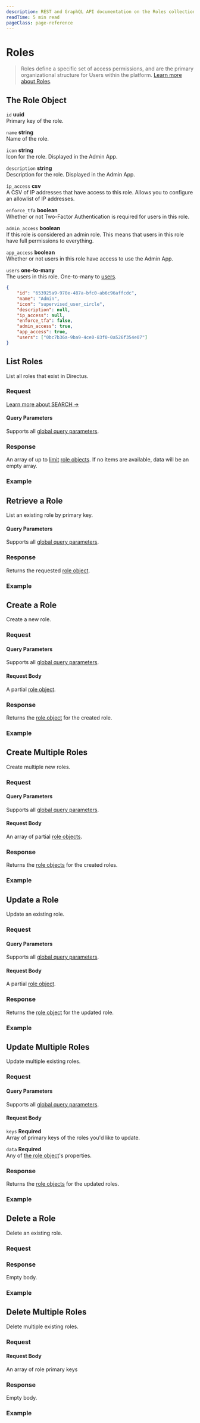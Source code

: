 ```yaml
---
description: REST and GraphQL API documentation on the Roles collection in Directus.
readTime: 5 min read
pageClass: page-reference
---
```


# Roles

> Roles define a specific set of access permissions, and are the primary organizational structure for Users within the
> platform. [Learn more about Roles](/user-guide/overview/glossary#roles).

## The Role Object

`id` **uuid**\
Primary key of the role.

`name` **string**\
Name of the role.

`icon` **string**\
Icon for the role. Displayed in the Admin App.

`description` **string**\
Description for the role. Displayed in the Admin App.

`ip_access` **csv**\
A CSV of IP addresses that have access to this role. Allows you to configure an allowlist of IP addresses.

`enforce_tfa` **boolean**\
Whether or not Two-Factor Authentication is required for users in this role.

`admin_access` **boolean**\
If this role is considered an admin role. This means that users in this role have full permissions to everything.

`app_access` **boolean**\
Whether or not users in this role have access to use the Admin App.

`users` **one-to-many**\
The users in this role. One-to-many to [users](/reference/system/users).

```json
{
	"id": "653925a9-970e-487a-bfc0-ab6c96affcdc",
	"name": "Admin",
	"icon": "supervised_user_circle",
	"description": null,
	"ip_access": null,
	"enforce_tfa": false,
	"admin_access": true,
	"app_access": true,
	"users": ["0bc7b36a-9ba9-4ce0-83f0-0a526f354e07"]
}
```

## List Roles

List all roles that exist in Directus.

### Request

<SnippetToggler :choices="['REST', 'GraphQL', 'SDK']" label="API">
<template #rest>

`GET /roles`

`SEARCH /roles`

</template>
<template #graphql>

`POST /graphql/system`

```graphql
type Query {
	roles: [directus_roles]
}
```

</template>
<template #sdk>

```js
import { createDirectus } from '@directus/sdk';
import { rest, readRoles } from '@directus/sdk/rest';
const client = createDirectus('directus_project_url').with(rest())

const result = await client.request(
    readRoles({
        'fields': ['*']
    })
);

console.log(result);
```

</template>
</SnippetToggler>

[Learn more about SEARCH ->](/reference/introduction#search-http-method)

#### Query Parameters

Supports all [global query parameters](/reference/query).

### Response

An array of up to [limit](/reference/query#limit) [role objects](#the-role-object). If no items are available, data will
be an empty array.

### Example

<SnippetToggler :choices="['REST', 'GraphQL', 'SDK']" label="API">
<template #rest>

`GET /roles`

`SEARCH /roles`

</template>
<template #graphql>

`POST /graphql/system`

```graphql
query {
	roles {
		id
		name
		users {
			email
		}
	}
}
```

</template>
<template #sdk>

```js
import { createDirectus } from '@directus/sdk';
import { rest, readRoles } from '@directus/sdk/rest';
const client = createDirectus('https://directus.example.com').with(rest())

const result = await client.request(
    readRoles({
        'fields': ['*']
    })
);

console.log(result);
```

</template>
</SnippetToggler>

## Retrieve a Role

List an existing role by primary key.

<SnippetToggler :choices="['REST', 'GraphQL', 'SDK']" label="API">
<template #rest>

`GET /roles/:id`

</template>
<template #graphql>

`POST /graphql/system`

```graphql
type Query {
	roles_by_id(id: ID!): directus_roles
}
```

</template>
<template #sdk>

```js
import { createDirectus } from '@directus/sdk';
import { rest, readRole } from '@directus/sdk/rest';
const client = createDirectus('https://directus.example.com').with(rest())

const result = await client.request(
    readRole('role_id',{
        'fields': ['*']
    })
);

console.log(result);
```

</template>
</SnippetToggler>

#### Query Parameters

Supports all [global query parameters](/reference/query).

### Response

Returns the requested [role object](#the-role-object).

### Example

<SnippetToggler :choices="['REST', 'GraphQL', 'SDK']" label="API">
<template #rest>

`GET /roles/b4cb3b64-8580-4ad9-a099-eade6da24302`

</template>
<template #graphql>

`POST /graphql/system`

```graphql
query {
	roles_by_id(id: 2) {
		id
		name
		users {
			email
		}
	}
}
```

</template>
<template #sdk>

```js
import { createDirectus } from '@directus/sdk';
import { rest, readRole } from '@directus/sdk/rest';
const client = createDirectus('https://directus.example.com').with(rest())

const result = await client.request(
    readRole('39a178f6-d4d6-40e1-b0e7-ec6daaac8747',{
        'fields': ['*']
    })
);

console.log(result);
```

</template>
</SnippetToggler>

## Create a Role

Create a new role.

### Request

<SnippetToggler :choices="['REST', 'GraphQL', 'SDK']" label="API">
<template #rest>

`POST /roles`

```json
{
	"role_field_1": "value_1",
	"role_field_2": "value_2",
	"role_field_3": "value_3",
	"role_field_4": "value_4",
	"role_field_5": "value_5"
}
```

</template>
<template #graphql>

`POST /graphql/system`

```graphql
type Mutation {
	create_roles_item(data: create_directus_roles_input!): directus_roles
}
```

</template>
<template #sdk>

```js
import { createDirectus } from '@directus/sdk';
import { rest, createRole } from '@directus/sdk/rest';
const client = createDirectus('directus_project_url').with(rest())

const result = await client.request(
    createRole({
		'role_field_1': 'value_1',
		'role_field_2': 'value_2',
		'role_field_3': 'value_3',
		'role_field_4': 'value_4',
		'role_field_5': 'value_5'
    })
)

console.log(result);
```

</template>
</SnippetToggler>

#### Query Parameters

Supports all [global query parameters](/reference/query).

#### Request Body

A partial [role object](#the-role-object).

### Response

Returns the [role object](#the-role-object) for the created role.

### Example

<SnippetToggler :choices="['REST', 'GraphQL', 'SDK']" label="API">
<template #rest>

`POST /roles`

```json
{
	"name": "Interns",
	"icon": "verified_user",
	"description": null,
	"admin_access": false,
	"app_access": true
}
```

</template>
<template #graphql>

`POST /graphql/system`

```graphql
mutation {
	create_roles_item(
		data: { name: "Interns", icon: "verified_user", description: null, admin_access: false, app_access: true }
	) {
		id
		name
		users {
			email
		}
	}
}
```

</template>
<template #sdk>

```js
import { createDirectus } from '@directus/sdk';
import { rest, createRole } from '@directus/sdk/rest';
const client = createDirectus('https://directus.example.com').with(rest())

const result = await client.request(
    createRole({
        'name': 'Interns',
        'icon': 'verified_user',
        'description': null,
        'admin_access': false,
        'app_access': true
    })
)

console.log(result);
```

</template>
</SnippetToggler>

## Create Multiple Roles

Create multiple new roles.

### Request

<SnippetToggler :choices="['REST', 'GraphQL', 'SDK']" label="API">
<template #rest>

`POST /roles`

```json
[
{
	"role_object_1_field_1": "value_1",
	"role_object_1_field_2": "value_2",
	"role_object_1_field_3": "value_3",
	"role_object_1_field_4": "value_4",
	"role_object_1_field_5": "value_5",
},
{
	"role_object_2_field_1": "value_6",
	"role_object_2_field_2": "value_7",
	"role_object_2_field_3": "value_8",
	"role_object_2_field_4": "value_9",
	"role_object_2_field_5": "value_10",
},
]
```

</template>
<template #graphql>

`POST /graphql/system`

```graphql
type Mutation {
	create_roles_items(data: [create_directus_roles_input!]!): [directus_roles]
}
```

</template>
<template #sdk>

```js
import { createDirectus } from '@directus/sdk';
import { rest, createRoles } from '@directus/sdk/rest';
const client = createDirectus('https://directus.example.com').with(rest())

const result = await client.request(
    createRoles(
    [
		{
			'role_object_1_field_1': 'value_1',
			'role_object_1_field_2': 'value_2',
			'role_object_1_field_3': 'value_3',
			'role_object_1_field_4': 'value_4',
			'role_object_1_field_5': 'value_5',
		},
		{
			'role_object_2_field_1': 'value_6',
			'role_object_2_field_2': 'value_7',
			'role_object_2_field_3': 'value_8',
			'role_object_2_field_4': 'value_9',
			'role_object_2_field_5': 'value_10',
		},
    ])
)

console.log(result);
```

</template>
</SnippetToggler>

#### Query Parameters

Supports all [global query parameters](/reference/query).

#### Request Body

An array of partial [role objects](#the-role-object).

### Response

Returns the [role objects](#the-role-object) for the created roles.

### Example

<SnippetToggler :choices="['REST', 'GraphQL', 'SDK']" label="API">
<template #rest>

`POST /roles`

```json
[
	{
		"name": "Interns",
		"icon": "verified_user",
		"description": null,
		"admin_access": false,
		"app_access": true
	},
	{
		"name": "Customers",
		"icon": "person",
		"description": null,
		"admin_access": false,
		"app_access": false
	}
]
```

</template>
<template #graphql>

`POST /graphql/system`

```graphql
mutation {
	create_roles_items(
		data: [
			{ name: "Interns", icon: "verified_user", description: null, admin_access: false, app_access: true }
			{ name: "Customers", icon: "person", description: null, admin_access: false, app_access: false }
		]
	) {
		id
		name
		users {
			email
		}
	}
}
```

</template>
<template #sdk>

```js
import { createDirectus } from '@directus/sdk';
import { rest, createRoles } from '@directus/sdk/rest';
const client = createDirectus('https://directus.example.com').with(rest())

const result = await client.request(
    createRoles(
    [
        {
            'name': 'Interns',
            'icon': 'verified_user',
            'description': null,
            'admin_access': false,
            'app_access': true
        },
        {
            'name': 'Customers',
            'icon': 'person',
            'description': null,
            'admin_access': false,
            'app_access': false
        }
    ])
)

console.log(result);
```

</template>
</SnippetToggler>

## Update a Role

Update an existing role.

### Request

<SnippetToggler :choices="['REST', 'GraphQL', 'SDK']" label="API">
<template #rest>

`PATCH /roles/:id`

```json
{
	"roles_object_field": "value_1"
}
```

</template>
<template #graphql>

`POST /graphql/system`

```graphql
type Mutation {
	update_roles_item(id: ID!, data: update_directus_roles_input): directus_roles
}
```

</template>
<template #sdk>

```js
import { createDirectus } from '@directus/sdk';
import { rest, updateRole } from '@directus/sdk/rest';
const client = createDirectus('https://directus.example.com').with(rest())

const result = await client.request(
    updateRole('role_id', {
            'role_field': 'value',
        }
    )
)
```

</template>
</SnippetToggler>

#### Query Parameters

Supports all [global query parameters](/reference/query).

#### Request Body

A partial [role object](#the-role-object).

### Response

Returns the [role object](#the-role-object) for the updated role.

### Example

<SnippetToggler :choices="['REST', 'GraphQL', 'SDK']" label="API">
<template #rest>

`PATCH /roles/c86c2761-65d3-43c3-897f-6f74ad6a5bd7`

```json
{
	"icon": "attractions"
}
```

</template>
<template #graphql>

`POST /graphql/system`

```graphql
mutation {
	update_roles_item(id: "c86c2761-65d3-43c3-897f-6f74ad6a5bd7", data: { icon: "attractions" }) {
		id
		name
		users {
			email
		}
	}
}
```

</template>
<template #sdk>

```js
import { createDirectus } from '@directus/sdk';
import { rest, updateRole } from '@directus/sdk/rest';
const client = createDirectus('https://directus.example.com').with(rest())

const result = await client.request(
    updateRole('a262a7f6-9ed4-423d-8cd2-3ee3b2d2a658', {
            'admin_access': true,
        }
    )
)
```

</template>
</SnippetToggler>

## Update Multiple Roles

Update multiple existing roles.

### Request

<SnippetToggler :choices="['REST', 'GraphQL', 'SDK']" label="API">
<template #rest>

`PATCH /roles`

```json
{
	"keys": ["role_1_key", "role_2_key"],
	"data": {
		"role_object_field": "value_1"
	}
}
```

</template>
<template #graphql>

`POST /graphql/system`

```graphql
type Mutation {
	update_roles_items(ids: [ID!]!, data: update_directus_roles_input): [directus_roles]
}
```

</template>
<template #sdk>

```js
import { createDirectus } from '@directus/sdk';
import { rest, updateRoles } from '@directus/sdk/rest';
const client = createDirectus('directus_project_url').with(rest())

const result = await client.request(
    updateRoles(['role_1_id','role_2_id'], {
            'field': 'value',
        }
    )
)

console.log(result);
```

</template>
</SnippetToggler>

#### Query Parameters

Supports all [global query parameters](/reference/query).

#### Request Body

`keys` **Required**\
Array of primary keys of the roles you'd like to update.

`data` **Required**\
Any of [the role object](#the-role-object)'s properties.

### Response

Returns the [role objects](#the-role-object) for the updated roles.

### Example

<SnippetToggler :choices="['REST', 'GraphQL', 'SDK']" label="API">
<template #rest>

`PATCH /roles`

```json
{
	"keys": ["c86c2761-65d3-43c3-897f-6f74ad6a5bd7", "6fc3d5d3-a37b-4da8-a2f4-ed62ad5abe03"],
	"data": {
		"icon": "attractions"
	}
}
```

</template>
<template #graphql>

`POST /graphql/system`

```graphql
mutation {
	update_roles_items(
		ids: ["c86c2761-65d3-43c3-897f-6f74ad6a5bd7", "6fc3d5d3-a37b-4da8-a2f4-ed62ad5abe03"]
		data: { icon: "attractions" }
	) {
		id
		name
		users {
			email
		}
	}
}
```

</template>
<template #sdk>

```js
import { createDirectus } from '@directus/sdk';
import { rest, updateRoles } from '@directus/sdk/rest';
const client = createDirectus('https://directus.example.com').with(rest())

const result = await client.request(
    updateRoles(['a262a7f6-9ed4-423d-8cd2-3ee3b2d2a658','1792dc2c-6142-4723-ae40-698d082ddc5e'], {
            'admin_access': true,
        }
    )
)

console.log(result);
```

</template>
</SnippetToggler>

## Delete a Role

Delete an existing role.

### Request

<SnippetToggler :choices="['REST', 'GraphQL', 'SDK']" label="API">
<template #rest>

`DELETE /roles/:id`

</template>
<template #graphql>

`POST /graphql/system`

```graphql
type Mutation {
	delete_roles_item(id: ID!): delete_one
}
```

</template>
<template #sdk>

```js
import { createDirectus } from '@directus/sdk';
import { rest, deleteRole } from '@directus/sdk/rest';
const client = createDirectus('https://directus.example.com').with(rest())

const result = await client.request(
    deleteRole('role_id')
)

console.log(result);
```

</template>
</SnippetToggler>

### Response

Empty body.

### Example

<SnippetToggler :choices="['REST', 'GraphQL', 'SDK']" label="API">
<template #rest>

`DELETE /roles/c86c2761-65d3-43c3-897f-6f74ad6a5bd7`

</template>
<template #graphql>

`POST /graphql/system`

```graphql
mutation {
	delete_roles_item(id: "c86c2761-65d3-43c3-897f-6f74ad6a5bd7") {
		id
	}
}
```

</template>
<template #sdk>

```js
import { createDirectus } from '@directus/sdk';
import { rest, deleteRole } from '@directus/sdk/rest';
const client = createDirectus('https://directus.example.com').with(rest())

const result = await client.request(
    deleteRole('1792dc2c-6142-4723-ae40-698d082ddc5e')
)

console.log(result);
```

</template>
</SnippetToggler>

## Delete Multiple Roles

Delete multiple existing roles.

### Request

<SnippetToggler :choices="['REST', 'GraphQL', 'SDK']" label="API">
<template #rest>

`DELETE /roles`

```json
["role_1_key", "role_2_key"]
```

</template>
<template #graphql>

`POST /graphql/system`

```graphql
type Mutation {
	delete_roles_items(ids: [ID!]!): delete_many
}
```

</template>
<template #sdk>

```js
import { createDirectus } from '@directus/sdk';
import { rest, deleteRoles } from '@directus/sdk/rest';
const client = createDirectus('directus_project_url').with(rest())

const result = await client.request(
    deleteRoles(['role_1_id','role_2_id'])
)

console.log(result);
```

</template>
</SnippetToggler>

#### Request Body

An array of role primary keys

### Response

Empty body.

### Example

<SnippetToggler :choices="['REST', 'GraphQL', 'SDK']" label="API">
<template #rest>

`DELETE /roles`

```json
["653925a9-970e-487a-bfc0-ab6c96affcdc", "c86c2761-65d3-43c3-897f-6f74ad6a5bd7"]
```

</template>
<template #graphql>

`POST /graphql/system`

```graphql
mutation {
	delete_roles_items(ids: ["653925a9-970e-487a-bfc0-ab6c96affcdc", "c86c2761-65d3-43c3-897f-6f74ad6a5bd7"]) {
		ids
	}
}
```

</template>
<template #sdk>

```js
import { createDirectus } from '@directus/sdk';
import { rest, deleteRoles } from '@directus/sdk/rest';
const client = createDirectus('https://directus.example.com').with(rest())

const result = await client.request(
    deleteRoles(['a262a7f6-9ed4-423d-8cd2-3ee3b2d2a658','1792dc2c-6142-4723-ae40-698d082ddc5e'])
)

console.log(result);
```

</template>
</SnippetToggler>
